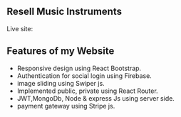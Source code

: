 ## Resell Music Instruments 
Live site: 

## Features of my Website

* Responsive design using React Bootstrap. 
* Authentication for social login using Firebase. 
* image sliding using Swiper js.
* Implemented public, private using React Router.
* JWT,MongoDb, Node & express Js using server side.
* payment gateway using Stripe js.
